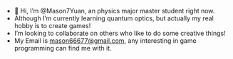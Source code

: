 - 👋 Hi, I’m @Mason7Yuan, an physics major master student right now.
-    Although I’m currently learning quantum optics, but actually my real hobby is to create games!
-    I’m looking to collaborate on others who like to do some creative things! 
-    My Email is mason66677@gmail.com, any interesting in game programming can find me with it. 
